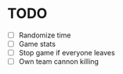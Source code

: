 # TODO
- [ ] Randomize time
- [ ] Game stats
- [ ] Stop game if everyone leaves
- [ ] Own team cannon killing
